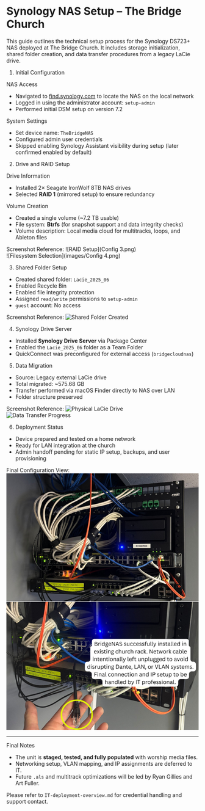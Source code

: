 # Synology NAS Setup – The Bridge Church

This guide outlines the technical setup process for the Synology DS723+ NAS deployed at The Bridge Church. It includes storage initialization, shared folder creation, and data transfer procedures from a legacy LaCie drive.


1. Initial Configuration

NAS Access
- Navigated to [find.synology.com](https://find.synology.com) to locate the NAS on the local network
- Logged in using the administrator account: `setup-admin`
- Performed initial DSM setup on version 7.2

System Settings
- Set device name: `TheBridgeNAS`
- Configured admin user credentials
- Skipped enabling Synology Assistant visibility during setup (later confirmed enabled by default)


2. Drive and RAID Setup

Drive Information
- Installed 2× Seagate IronWolf 8TB NAS drives
- Selected **RAID 1** (mirrored setup) to ensure redundancy

Volume Creation
- Created a single volume (~7.2 TB usable)
- File system: **Btrfs** (for snapshot support and data integrity checks)
- Volume description: Local media cloud for multitracks, loops, and Ableton files

Screenshot Reference:
![RAID Setup](Config 3.png)  
![Filesystem Selection](images/Config 4.png)


3. Shared Folder Setup

- Created shared folder: `Lacie_2025_06`
- Enabled Recycle Bin
- Enabled file integrity protection
- Assigned `read/write` permissions to `setup-admin`
- `guest` account: No access

Screenshot Reference:
![Shared Folder Created](images/shared-folder-created.png)


4. Synology Drive Server

- Installed **Synology Drive Server** via Package Center
- Enabled the `Lacie_2025_06` folder as a Team Folder
- QuickConnect was preconfigured for external access (`bridgecloudnas`)


5. Data Migration

- Source: Legacy external LaCie drive
- Total migrated: ~575.68 GB
- Transfer performed via macOS Finder directly to NAS over LAN
- Folder structure preserved

Screenshot Reference:
![Physical LaCie Drive](images/physical-lacie-drive.png)  
![Data Transfer Progress](images/data-transfer-progress.png)


6. Deployment Status

- Device prepared and tested on a home network
- Ready for LAN integration at the church
- Admin handoff pending for static IP setup, backups, and user provisioning

Final Configuration View:
![Deployment Complete](images/bridge-nas-installed-unplugged.jpg)


---

Final Notes

- The unit is **staged, tested, and fully populated** with worship media files.
- Networking setup, VLAN mapping, and IP assignments are deferred to IT.
- Future `.als` and multitrack optimizations will be led by Ryan Gillies and Art Fuller.

Please refer to `IT-deployment-overview.md` for credential handling and support contact.






